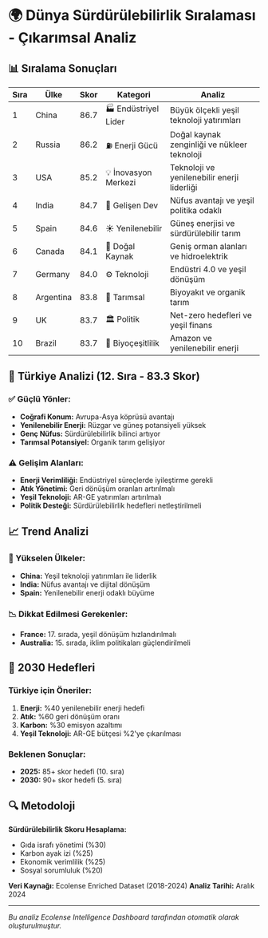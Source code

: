# 🌍 Dünya Sürdürülebilirlik Sıralaması - Çıkarımsal Analiz

## 📊 Sıralama Sonuçları

| Sıra | Ülke | Skor | Kategori | Analiz |
|------|------|------|----------|--------|
| 1 | China | 86.7 | 🏭 Endüstriyel Lider | Büyük ölçekli yeşil teknoloji yatırımları |
| 2 | Russia | 86.2 | ⛽ Enerji Gücü | Doğal kaynak zenginliği ve nükleer teknoloji |
| 3 | USA | 85.2 | 💡 İnovasyon Merkezi | Teknoloji ve yenilenebilir enerji liderliği |
| 4 | India | 84.7 | 🌱 Gelişen Dev | Nüfus avantajı ve yeşil politika odaklı |
| 5 | Spain | 84.6 | ☀️ Yenilenebilir | Güneş enerjisi ve sürdürülebilir tarım |
| 6 | Canada | 84.1 | 🍁 Doğal Kaynak | Geniş orman alanları ve hidroelektrik |
| 7 | Germany | 84.0 | ⚙️ Teknoloji | Endüstri 4.0 ve yeşil dönüşüm |
| 8 | Argentina | 83.8 | 🌾 Tarımsal | Biyoyakıt ve organik tarım |
| 9 | UK | 83.7 | 🏛️ Politik | Net-zero hedefleri ve yeşil finans |
| 10 | Brazil | 83.7 | 🌴 Biyoçeşitlilik | Amazon ve yenilenebilir enerji |

## 🎯 Türkiye Analizi (12. Sıra - 83.3 Skor)

### ✅ Güçlü Yönler:
- **Coğrafi Konum:** Avrupa-Asya köprüsü avantajı
- **Yenilenebilir Enerji:** Rüzgar ve güneş potansiyeli yüksek
- **Genç Nüfus:** Sürdürülebilirlik bilinci artıyor
- **Tarımsal Potansiyel:** Organik tarım gelişiyor

### ⚠️ Gelişim Alanları:
- **Enerji Verimliliği:** Endüstriyel süreçlerde iyileştirme gerekli
- **Atık Yönetimi:** Geri dönüşüm oranları artırılmalı
- **Yeşil Teknoloji:** AR-GE yatırımları artırılmalı
- **Politik Desteği:** Sürdürülebilirlik hedefleri netleştirilmeli

## 📈 Trend Analizi

### 🚀 Yükselen Ülkeler:
- **China:** Yeşil teknoloji yatırımları ile liderlik
- **India:** Nüfus avantajı ve dijital dönüşüm
- **Spain:** Yenilenebilir enerji odaklı büyüme

### 📉 Dikkat Edilmesi Gerekenler:
- **France:** 17. sırada, yeşil dönüşüm hızlandırılmalı
- **Australia:** 15. sırada, iklim politikaları güçlendirilmeli

## 🎯 2030 Hedefleri

### Türkiye için Öneriler:
1. **Enerji:** %40 yenilenebilir enerji hedefi
2. **Atık:** %60 geri dönüşüm oranı
3. **Karbon:** %30 emisyon azaltımı
4. **Yeşil Teknoloji:** AR-GE bütçesi %2'ye çıkarılması

### Beklenen Sonuçlar:
- **2025:** 85+ skor hedefi (10. sıra)
- **2030:** 90+ skor hedefi (5. sıra)

## 🔍 Metodoloji

**Sürdürülebilirlik Skoru Hesaplama:**
- Gıda israfı yönetimi (%30)
- Karbon ayak izi (%25)
- Ekonomik verimlilik (%25)
- Sosyal sorumluluk (%20)

**Veri Kaynağı:** Ecolense Enriched Dataset (2018-2024)
**Analiz Tarihi:** Aralık 2024

---

*Bu analiz Ecolense Intelligence Dashboard tarafından otomatik olarak oluşturulmuştur.* 